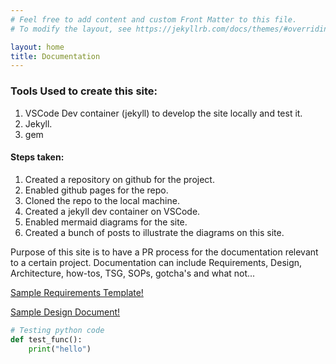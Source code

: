 ```yaml
---
# Feel free to add content and custom Front Matter to this file.
# To modify the layout, see https://jekyllrb.com/docs/themes/#overriding-theme-defaults

layout: home
title: Documentation
---
```


### Tools Used to create this site:
<ol>
  <li>VSCode Dev container (jekyll) to develop the site locally and test it.</li>
  <li>Jekyll.</li>
  <li>gem</li>
</ol>

#### Steps taken:
<ol>
  <li>Created a repository on github for the project.</li>
  <li>Enabled github pages for the repo.</li>
  <li>Cloned the repo to the local machine.</li>
  <li>Created a jekyll dev container on VSCode.</li>
  <li>Enabled mermaid diagrams for the site.</li>
  <li>Created a bunch of posts to illustrate the diagrams on this site.</li>
</ol>

Purpose of this site is to have a PR process for the documentation relevant to a certain project. Documentation can include Requirements, Design, Architecture, how-tos, TSG, SOPs, gotcha's and what not...

[Sample Requirements Template!](docs/requirements.md)

[Sample Design Document!](docs/design_doc.md)

```py
# Testing python code
def test_func():
    print("hello")
```
